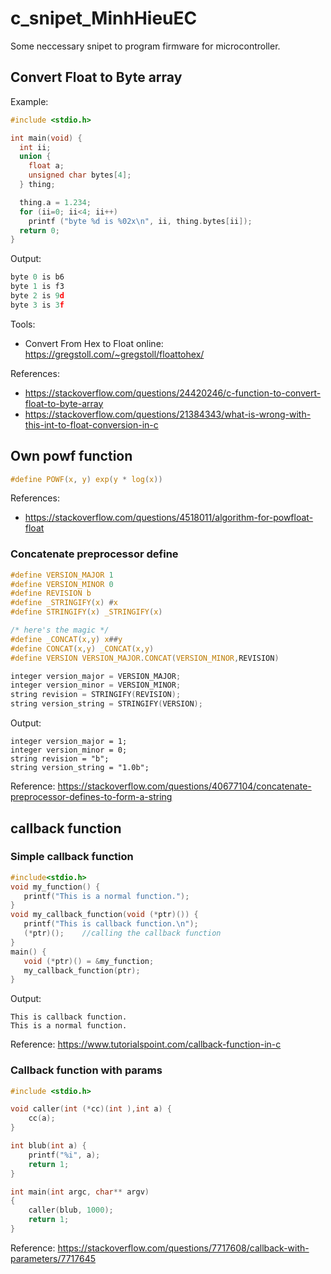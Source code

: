 # c_snipet_MinhHieuEC

Some neccessary snipet to program firmware for microcontroller.

## Convert Float to Byte array

Example:

```c
#include <stdio.h>

int main(void) {
  int ii;
  union {
    float a;
    unsigned char bytes[4];
  } thing;

  thing.a = 1.234;
  for (ii=0; ii<4; ii++) 
    printf ("byte %d is %02x\n", ii, thing.bytes[ii]);
  return 0;
}
```

Output:

```c
byte 0 is b6
byte 1 is f3
byte 2 is 9d
byte 3 is 3f
```

Tools:
- Convert From Hex to Float online: https://gregstoll.com/~gregstoll/floattohex/

References:
- https://stackoverflow.com/questions/24420246/c-function-to-convert-float-to-byte-array
- https://stackoverflow.com/questions/21384343/what-is-wrong-with-this-int-to-float-conversion-in-c

## Own powf function

```c
#define POWF(x, y) exp(y * log(x))
```
References:
- https://stackoverflow.com/questions/4518011/algorithm-for-powfloat-float

### Concatenate preprocessor define
```c
#define VERSION_MAJOR 1
#define VERSION_MINOR 0
#define REVISION b
#define _STRINGIFY(x) #x
#define STRINGIFY(x) _STRINGIFY(x)

/* here's the magic */
#define _CONCAT(x,y) x##y
#define CONCAT(x,y) _CONCAT(x,y)
#define VERSION VERSION_MAJOR.CONCAT(VERSION_MINOR,REVISION)

integer version_major = VERSION_MAJOR;
integer version_minor = VERSION_MINOR;
string revision = STRINGIFY(REVISION);
string version_string = STRINGIFY(VERSION);
```
Output:
```
integer version_major = 1;
integer version_minor = 0;
string revision = "b";
string version_string = "1.0b";
```
Reference: https://stackoverflow.com/questions/40677104/concatenate-preprocessor-defines-to-form-a-string

## callback function

### Simple callback function
```c
#include<stdio.h>
void my_function() {
   printf("This is a normal function.");
}
void my_callback_function(void (*ptr)()) {
   printf("This is callback function.\n");
   (*ptr)();    //calling the callback function
}
main() {
   void (*ptr)() = &my_function;
   my_callback_function(ptr);
}
```
Output:
```
This is callback function.
This is a normal function.
```

Reference: https://www.tutorialspoint.com/callback-function-in-c

### Callback function with params
```c
#include <stdio.h>

void caller(int (*cc)(int ),int a) {
    cc(a);
}

int blub(int a) {
    printf("%i", a); 
    return 1;
}

int main(int argc, char** argv)
{
    caller(blub, 1000);
    return 1;
}
```
Reference: https://stackoverflow.com/questions/7717608/callback-with-parameters/7717645
